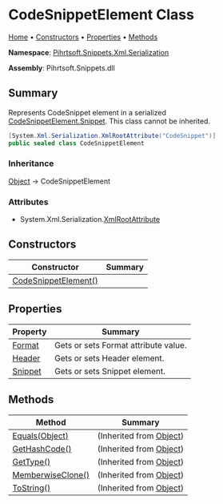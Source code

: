 <a name="_top"></a>

# CodeSnippetElement Class

[Home](../../../../../README.md#_top) &#x2022; [Constructors](#constructors) &#x2022; [Properties](#properties) &#x2022; [Methods](#methods)

**Namespace**: [Pihrtsoft.Snippets.Xml.Serialization](../README.md#_top)

**Assembly**: Pihrtsoft\.Snippets\.dll

## Summary

Represents CodeSnippet element in a serialized [CodeSnippetElement.Snippet](Snippet/README.md#_top)\. This class cannot be inherited\.

```csharp
[System.Xml.Serialization.XmlRootAttribute("CodeSnippet")]
public sealed class CodeSnippetElement
```

### Inheritance

[Object](https://docs.microsoft.com/en-us/dotnet/api/system.object) &#x2192; CodeSnippetElement

### Attributes

* System\.Xml\.Serialization\.[XmlRootAttribute](https://docs.microsoft.com/en-us/dotnet/api/system.xml.serialization.xmlrootattribute)

## Constructors

| Constructor | Summary |
| ----------- | ------- |
| [CodeSnippetElement()](-ctor/README.md#_top) | |

## Properties

| Property | Summary |
| -------- | ------- |
| [Format](Format/README.md#_top) | Gets or sets Format attribute value\. |
| [Header](Header/README.md#_top) | Gets or sets Header element\. |
| [Snippet](Snippet/README.md#_top) | Gets or sets Snippet element\. |

## Methods

| Method | Summary |
| ------ | ------- |
| [Equals(Object)](https://docs.microsoft.com/en-us/dotnet/api/system.object.equals) |  \(Inherited from [Object](https://docs.microsoft.com/en-us/dotnet/api/system.object)\) |
| [GetHashCode()](https://docs.microsoft.com/en-us/dotnet/api/system.object.gethashcode) |  \(Inherited from [Object](https://docs.microsoft.com/en-us/dotnet/api/system.object)\) |
| [GetType()](https://docs.microsoft.com/en-us/dotnet/api/system.object.gettype) |  \(Inherited from [Object](https://docs.microsoft.com/en-us/dotnet/api/system.object)\) |
| [MemberwiseClone()](https://docs.microsoft.com/en-us/dotnet/api/system.object.memberwiseclone) |  \(Inherited from [Object](https://docs.microsoft.com/en-us/dotnet/api/system.object)\) |
| [ToString()](https://docs.microsoft.com/en-us/dotnet/api/system.object.tostring) |  \(Inherited from [Object](https://docs.microsoft.com/en-us/dotnet/api/system.object)\) |

